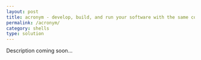 ```yaml
---
layout: post
title: acronym - develop, build, and run your software with the same commands as your team
permalink: /acronym/
category: shells
type: solution
---
```

Description coming soon...

